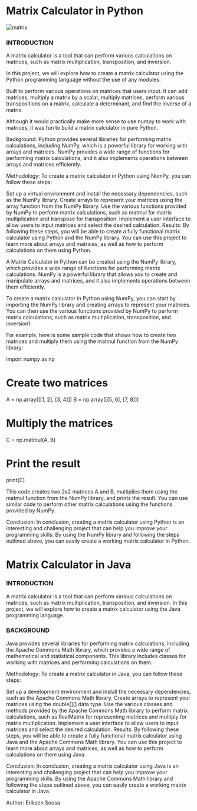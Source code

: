 # Matrix Calculator in Python


![matrix](https://github.com/eriksensousa/Matrix-Calculator-pjkt/assets/126014537/ee35c695-7c3b-4c6e-9667-512ebd184255)


<h3> INTRODUCTION </h3> 

A matrix calculator is a tool that can perform various calculations on matrices, such as matrix multiplication, transposition, and inversion. 

In this project, we will explore how to create a matrix calculator using the Python programming language without the use of any modules. 

Built to perform various operations on matrices that users input. It can add matrices, multiply a matrix by a scalar, multiply matrices, perform various transpositions on a matrix, calculate a determinant, and find the inverse of a matrix. 

Although it would practically make more sense to use numpy to work with matrices, it was fun to build a matrix calculator in pure Python.

Background: Python provides several libraries for performing matrix calculations, including NumPy, which is a powerful library for working with arrays and matrices. NumPy provides a wide range of functions for performing matrix calculations, and it also implements operations between arrays and matrices efficiently.

Methodology: To create a matrix calculator in Python using NumPy, you can follow these steps:

Set up a virtual environment and install the necessary dependencies, such as the NumPy library.
Create arrays to represent your matrices using the array function from the NumPy library.
Use the various functions provided by NumPy to perform matrix calculations, such as matmul for matrix multiplication and transpose for transposition.
Implement a user interface to allow users to input matrices and select the desired calculation.
Results: By following these steps, you will be able to create a fully functional matrix calculator using Python and the NumPy library. You can use this project to learn more about arrays and matrices, as well as how to perform calculations on them using Python.

A Matrix Calculator in Python can be created using the NumPy library, which provides a wide range of functions for performing matrix calculations.
NumPy is a powerful library that allows you to create and manipulate arrays and matrices, and it also implements operations between them efficiently.

To create a matrix calculator in Python using NumPy, you can start by importing the NumPy library and creating arrays to represent your matrices. You can then use the various functions provided by NumPy to perform matrix calculations, such as matrix multiplication, transposition, and inversion1.

For example, here is some sample code that shows how to create two matrices and multiply them using the matmul function from the NumPy library:

import numpy as np

# Create two matrices
A = np.array([[1, 2], [3, 4]])
B = np.array([[5, 6], [7, 8]])

# Multiply the matrices
C = np.matmul(A, B)

# Print the result
print(C)



This code creates two 2x2 matrices A and B, multiplies them using the matmul function from the NumPy library, and prints the result. You can use similar code to perform other matrix calculations using the functions provided by NumPy.

Conclusion: In conclusion, creating a matrix calculator using Python is an interesting and challenging project that can help you improve your programming skills. By using the NumPy library and following the steps outlined above, you can easily create a working matrix calculator in Python.


# Matrix Calculator in Java

<h3> INTRODUCTION </h3>

A matrix calculator is a tool that can perform various calculations on matrices, such as matrix multiplication, transposition, and inversion. In this project, we will explore how to create a matrix calculator using the Java programming language.

<h3> BACKGROUND </H3> 

Java provides several libraries for performing matrix calculations, including the Apache Commons Math library, which provides a wide range of mathematical and statistical components. This library includes classes for working with matrices and performing calculations on them.

Methodology: To create a matrix calculator in Java, you can follow these steps:

Set up a development environment and install the necessary dependencies, such as the Apache Commons Math library.
Create arrays to represent your matrices using the double[][] data type.
Use the various classes and methods provided by the Apache Commons Math library to perform matrix calculations, such as RealMatrix for representing matrices and multiply for matrix multiplication.
Implement a user interface to allow users to input matrices and select the desired calculation.
Results: By following these steps, you will be able to create a fully functional matrix calculator using Java and the Apache Commons Math library. You can use this project to learn more about arrays and matrices, as well as how to perform calculations on them using Java.

Conclusion: In conclusion, creating a matrix calculator using Java is an interesting and challenging project that can help you improve your programming skills. By using the Apache Commons Math library and following the steps outlined above, you can easily create a working matrix calculator in Java.


Author: Eriksen Sousa
